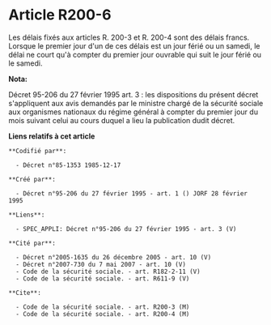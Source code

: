 # Article R200-6

Les délais fixés aux articles R. 200-3 et R. 200-4 sont des délais francs. Lorsque le premier jour d'un de ces délais est un
jour férié ou un samedi, le délai ne court qu'à compter du premier jour ouvrable qui suit le jour férié ou le samedi.

**Nota:**

Décret 95-206 du 27 février 1995 art. 3 : les dispositions du présent décret s'appliquent aux avis demandés par le ministre
chargé de la sécurité sociale aux organismes nationaux du régime général à compter du premier jour du mois suivant celui au
cours duquel a lieu la publication dudit décret.

**Liens relatifs à cet article**

	**Codifié par**:

	  - Décret n°85-1353 1985-12-17

	**Créé par**:

	  - Décret n°95-206 du 27 février 1995 - art. 1 () JORF 28 février 1995

	**Liens**:

	  - SPEC_APPLI: Décret n°95-206 du 27 février 1995 - art. 3 (V)

	**Cité par**:

	  - Décret n°2005-1635 du 26 décembre 2005 - art. 10 (V)
	  - Décret n°2007-730 du 7 mai 2007 - art. 10 (V)
	  - Code de la sécurité sociale. - art. R182-2-11 (V)
	  - Code de la sécurité sociale. - art. R611-9 (V)

	**Cite**:

	  - Code de la sécurité sociale. - art. R200-3 (M)
	  - Code de la sécurité sociale. - art. R200-4 (M)
